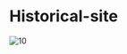 # Historical-site
 
![10](https://user-images.githubusercontent.com/38485834/170865362-2ed8f183-de1f-4fe0-b279-da95f34275ab.jpg)
 
 
